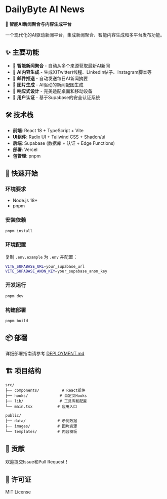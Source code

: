 # DailyByte AI News

🚀 **智能AI新闻聚合与内容生成平台**

一个现代化的AI驱动新闻平台，集成新闻聚合、智能内容生成和多平台发布功能。

## ✨ 主要功能

- 📰 **智能新闻聚合** - 自动从多个来源获取最新AI新闻
- 🤖 **AI内容生成** - 生成X(Twitter)线程、LinkedIn帖子、Instagram脚本等
- 📧 **邮件推送** - 自动发送每日AI新闻摘要
- 🎨 **图片生成** - AI驱动的新闻配图生成
- 📱 **响应式设计** - 完美适配桌面和移动设备
- 🔐 **用户认证** - 基于Supabase的安全认证系统

## 🛠️ 技术栈

- **前端**: React 18 + TypeScript + Vite
- **UI组件**: Radix UI + Tailwind CSS + Shadcn/ui
- **后端**: Supabase (数据库 + 认证 + Edge Functions)
- **部署**: Vercel
- **包管理**: pnpm

## 🚀 快速开始

### 环境要求
- Node.js 18+
- pnpm

### 安装依赖
```bash
pnpm install
```

### 环境配置
复制 `.env.example` 为 `.env` 并配置：
```bash
VITE_SUPABASE_URL=your_supabase_url
VITE_SUPABASE_ANON_KEY=your_supabase_anon_key
```

### 开发运行
```bash
pnpm dev
```

### 构建部署
```bash
pnpm build
```

## 📦 部署

详细部署指南请参考 [DEPLOYMENT.md](./DEPLOYMENT.md)

## 🏗️ 项目结构

```
src/
├── components/          # React组件
├── hooks/              # 自定义Hooks
├── lib/                # 工具库和配置
└── main.tsx           # 应用入口

public/
├── data/              # 示例数据
├── images/            # 图片资源
└── templates/         # 内容模板
```

## 🤝 贡献

欢迎提交Issue和Pull Request！

## 📄 许可证

MIT License
